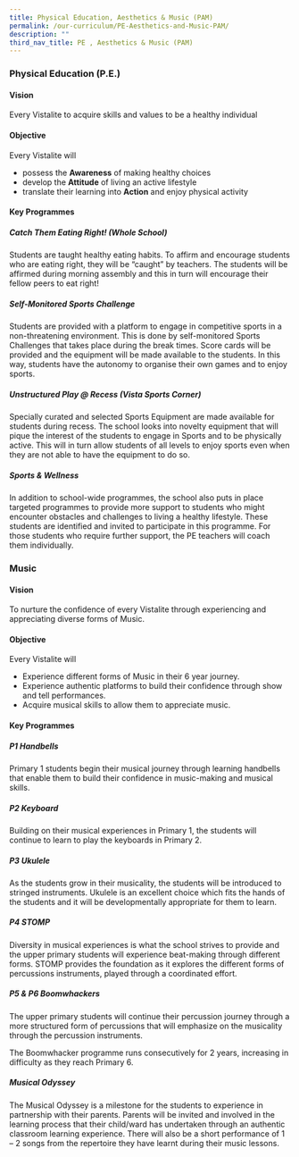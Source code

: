 ```yaml
---
title: Physical Education, Aesthetics & Music (PAM)
permalink: /our-curriculum/PE-Aesthetics-and-Music-PAM/
description: ""
third_nav_title: PE , Aesthetics & Music (PAM)
---
```



### Physical Education (P.E.)

#### Vision
Every Vistalite to acquire skills and values to be a healthy individual

#### Objective
Every Vistalite will
*   possess the **Awareness** of making healthy choices
*   develop the **Attitude** of living an active lifestyle
*   translate their learning into **Action** and enjoy physical activity

#### Key Programmes
##### **Catch Them Eating Right! (Whole School)**
Students are taught healthy eating habits. To affirm and encourage students who are eating right, they will be “caught” by teachers. The students will be affirmed during morning assembly and this in turn will encourage their fellow peers to eat right!



##### **Self-Monitored Sports Challenge**
Students are provided with a platform to engage in competitive sports in a non-threatening environment. This is done by self-monitored Sports Challenges that takes place during the break times. Score cards will be provided and the equipment will be made available to the students. In this way, students have the autonomy to organise their own games and to enjoy sports.



##### **Unstructured Play @ Recess (Vista Sports Corner)**
Specially curated and selected Sports Equipment are made available for students during recess. The school looks into novelty equipment that will pique the interest of the students to engage in Sports and to be physically active. This will in turn allow students of all levels to enjoy sports even when they are not able to have the equipment to do so.



##### **Sports & Wellness**
In addition to school-wide programmes, the school also puts in place targeted programmes to provide more support to students who might encounter obstacles and challenges to living a healthy lifestyle. These students are identified and invited to participate in this programme. For those students who require further support, the PE teachers will coach them individually.



### Music

#### Vision
To nurture the confidence of every Vistalite through experiencing and appreciating diverse forms of Music.

#### Objective
Every Vistalite will
*   Experience different forms of Music in their 6 year journey.
*   Experience authentic platforms to build their confidence through show and tell performances.
*   Acquire musical skills to allow them to appreciate music.

#### Key Programmes
##### **P1 Handbells**
Primary 1 students begin their musical journey through learning handbells that enable them to build their confidence in music-making and musical skills.



##### **P2 Keyboard**
Building on their musical experiences in Primary 1, the students will continue to learn to play the keyboards in Primary 2.



##### **P3 Ukulele**
As the students grow in their musicality, the students will be introduced to stringed instruments. Ukulele is an excellent choice which fits the hands of the students and it will be developmentally appropriate for them to learn.


##### **P4 STOMP**
Diversity in musical experiences is what the school strives to provide and the upper primary students will experience beat-making through different forms. STOMP provides the foundation as it explores the different forms of percussions instruments, played through a coordinated effort.



##### **P5 & P6 Boomwhackers**
The upper primary students will continue their percussion journey through a more structured form of percussions that will emphasize on the musicality through the percussion instruments.

The Boomwhacker programme runs consecutively for 2 years, increasing in difficulty as they reach Primary 6.



##### **Musical Odyssey**
The Musical Odyssey is a milestone for the students to experience in partnership with their parents. Parents will be invited and involved in the learning process that their child/ward has undertaken through an authentic classroom learning experience. There will also be a short performance of 1 – 2 songs from the repertoire they have learnt during their music lessons.
